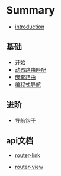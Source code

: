 
# Summary

* [introduction]()

## 基础

* [开始](README.md)
* [动态路由匹配](er-ji-mu-lu-1.md)
* [嵌套路由](er-ji-mu-lu-2.md)
* [编程式导航]()

## 进阶

* [导航钩子](yi-ji-mu-lu-2/er-ji-mu-lu-1.md)

## api文档
* [router-link](http://www.baidu.com)
- [router-view](er-ji-mu-lu-2.md)


